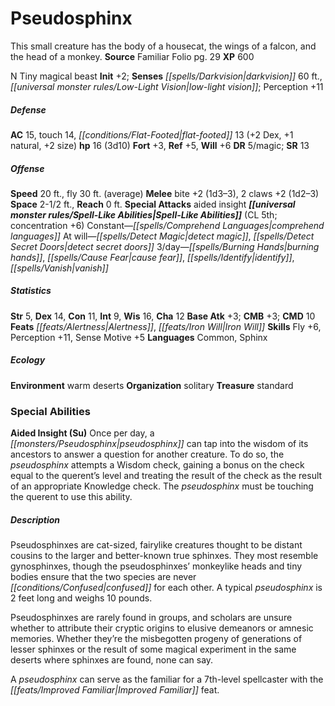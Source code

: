 ﻿---
cssclass: [monsters]
title1: Pseudosphinx
desc_short: This small creature has the body of a housecat, the wings of a falcon,
  and the head of a monkey.
title2: Pseudosphinx
CR: 2
sources:
- name: Familiar Folio
  page: 29
  link: http://paizo.com/products/btpy98d3?Pathfinder-Player-Companion-Familiar-Folio
XP: 600
alignment: N
size: Tiny
type: magical beast
initiative:
  bonus: 2
senses:
  darkvision: 60
  low-light vision: true
AC:
  AC: 15
  touch: 14
  flat_footed: 13
  components:
    dex: 2
    natural: 1
    size: 2
HP:
  HP: 16
  long: 3d10
saves:
  fort: 3
  ref: 5
  will: 6
DR:
- amount: 5
  weakness: magic
SR: 13
speeds:
  base: 20
  fly: 30
  fly_maneuverability: average
attacks:
  melee:
  - - text: bite +2 (1d3-3)
      entries:
      - - damage: 1d3-3
      attack: bite
      bonus:
      - 2
    - text: 2 claws +2 (1d2-3)
      entries:
      - - damage: 1d2-3
      count: 2
      attack: claws
      bonus:
      - 2
  special:
  - aided insight
space: 2.5
reach: 0
spell_like_abilities:
  entries:
  - name: comprehend languages
    source: default
    freq: Constant
  - name: detect magic
    source: default
    freq: At will
  - name: detect secret doors
    source: default
    freq: At will
  - name: burning hands
    source: default
    freq: 3/day
  - name: cause fear
    source: default
    freq: 3/day
  - name: identify
    source: default
    freq: 3/day
  - name: vanish
    source: default
    freq: 3/day
  sources:
  - name: default
    CL: 5
    concentration: 6
ability_scores:
  STR: 5
  DEX: 14
  CON: 11
  INT: 9
  WIS: 16
  CHA: 12
BAB: 3
CMB: 3
CMD: 10
feats:
- name: Alertness
- name: Iron Will
skills:
  Fly: 6
  Perception: 11
  Sense Motive: 5
languages:
- Common
- Sphinx
ecology:
  environment: warm deserts
  organization: solitary
  treasure_type: standard
special_abilities:
  Aided Insight (Su): Once per day, a pseudosphinx can tap into the wisdom of its
    ancestors to answer a question for another creature. To do so, the pseudosphinx
    attempts a Wisdom check, gaining a bonus on the check equal to the querent's level
    and treating the result of the check as the result of an appropriate Knowledge
    check. The pseudosphinx must be touching the querent to use this ability.
desc_long: |-
  Pseudosphinxes are cat-sized, fairylike creatures thought to be distant cousins to the larger and better-known true sphinxes. They most resemble gynosphinxes, though the pseudosphinxes' monkeylike heads and tiny bodies ensure that the two species are never confused for each other. A typical pseudosphinx is 2 feet long and weighs 10 pounds.

  Pseudosphinxes are rarely found in groups, and scholars are unsure whether to attribute their cryptic origins to elusive demeanors or amnesic memories. Whether they're the misbegotten progeny of generations of lesser sphinxes or the result of some magical experiment in the same deserts where sphinxes are found, none can say.

  A pseudosphinx can serve as the familiar for a 7th-level spellcaster with the Improved Familiar feat.

---

# Pseudosphinx
This small creature has the body of a housecat, the wings of a falcon, and the head of a monkey.
**Source** Familiar Folio pg. 29
**XP** 600

N Tiny magical beast
**Init** +2; **Senses** _[[spells/Darkvision|darkvision]]_ 60 ft., _[[universal monster rules/Low-Light Vision|low-light vision]]_; Perception +11

##### Defense

**AC** 15, touch 14, _[[conditions/Flat-Footed|flat-footed]]_ 13 (+2 Dex, +1 natural, +2 size)
**hp** 16 (3d10)
**Fort** +3, **Ref** +5, **Will** +6
**DR** 5/magic; **SR** 13

##### Offense
**Speed** 20 ft., fly 30 ft. (average)
**Melee** bite +2 (1d3–3), 2 claws +2 (1d2–3)
**Space** 2-1/2 ft., **Reach** 0 ft.
**Special Attacks** aided insight
**_[[universal monster rules/Spell-Like Abilities|Spell-Like Abilities]]_** (CL 5th; concentration +6)
Constant—_[[spells/Comprehend Languages|comprehend languages]]_
At will—_[[spells/Detect Magic|detect magic]]_, _[[spells/Detect Secret Doors|detect secret doors]]_
3/day—_[[spells/Burning Hands|burning hands]]_, _[[spells/Cause Fear|cause fear]]_, _[[spells/Identify|identify]]_, _[[spells/Vanish|vanish]]_

##### Statistics
**Str** 5, **Dex** 14, **Con** 11, **Int** 9, **Wis** 16, **Cha** 12
**Base Atk** +3; **CMB** +3; **CMD** 10
**Feats** _[[feats/Alertness|Alertness]]_, _[[feats/Iron Will|Iron Will]]_
**Skills** Fly +6, Perception +11, Sense Motive +5
**Languages** Common, Sphinx

##### Ecology

**Environment** warm deserts
**Organization** solitary
**Treasure** standard

### Special Abilities

**Aided Insight (Su)** Once per day, a _[[monsters/Pseudosphinx|pseudosphinx]]_ can tap into the wisdom of its ancestors to answer a question for another creature. To do so, the _pseudosphinx_ attempts a Wisdom check, gaining a bonus on the check equal to the querent’s level and treating the result of the check as the result of an appropriate Knowledge check. The _pseudosphinx_ must be touching the querent to use this ability.

##### Description

Pseudosphinxes are cat-sized, fairylike creatures thought to be distant cousins to the larger and better-known true sphinxes. They most resemble gynosphinxes, though the pseudosphinxes’ monkeylike heads and tiny bodies ensure that the two species are never _[[conditions/Confused|confused]]_ for each other. A typical _pseudosphinx_ is 2 feet long and weighs 10 pounds.

Pseudosphinxes are rarely found in groups, and scholars are unsure whether to attribute their cryptic origins to elusive demeanors or amnesic memories. Whether they’re the misbegotten progeny of generations of lesser sphinxes or the result of some magical experiment in the same deserts where sphinxes are found, none can say.

A _pseudosphinx_ can serve as the familiar for a 7th-level spellcaster with the _[[feats/Improved Familiar|Improved Familiar]]_ feat.